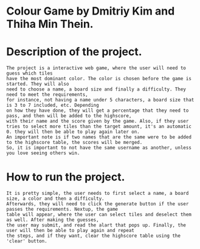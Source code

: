 # Colour Game by Dmitriy Kim and Thiha Min Thein.

# Description of the project.
    The project is a interactive web game, where the user will need to guess which tiles
    have the most dominant color. The color is chosen before the game is started. They will also
    need to choose a name, a board size and finally a difficulty. They need to meet the requirements,
    for instance, not having a name under 5 characters, a board size that is 3 to 7 included, etc. Depending 
    on how they have done, they will get a percentage that they need to pass, and then will be added to the highscore, 
    with their name and the score given by the game. Also, if they user tries to select more tiles than the target amount, it's an automatic 0. they will then be able to play again later on. 
    An important note is if two names that are the same were to be added to the highscore table, the scores will be merged. 
    So, it is important to not have the same username as another, unless you love seeing others win.

# How to run the project.
    It is pretty simple, the user needs to first select a name, a board size, a color and then a difficulty.
    Afterwards, they will need to click the generate button if the user passes the requirements. Nextup, the game
    table will appear, where the user can select tiles and deselect them as well. After making the guesses,
    the user may submit, and read the alart that pops up. Finally, the user will then be able to play again and repeat
    the steps, and if they want, clear the highscore table using the 'clear' button.